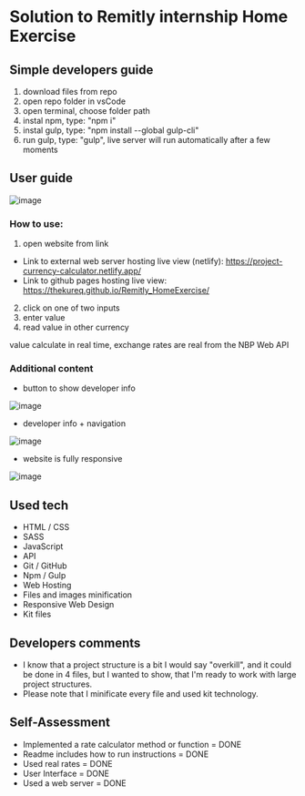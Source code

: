 # Solution to Remitly internship Home Exercise

## Simple developers guide

1. download files from repo
2. open repo folder in vsCode
3. open terminal, choose folder path
4. instal npm, type: "npm i"
5. instal gulp, type: "npm install --global gulp-cli"
6. run gulp, type: "gulp", live server will run automatically after a few moments

## User guide
 
![image](https://user-images.githubusercontent.com/81649868/221387006-f5c74cc8-e3ae-4456-b7e2-84db839e121f.png)

### How to use:
1. open website from link
* Link to external web server hosting live view (netlify): https://project-currency-calculator.netlify.app/
* Link to github pages hosting live view: https://thekureq.github.io/Remitly_HomeExercise/
2. click on one of two inputs
3. enter value
4. read value in other currency

value calculate in real time, exchange rates are real from the NBP Web API

### Additional content

* button to show developer info

![image](https://user-images.githubusercontent.com/81649868/221387092-a1dce12c-05a4-46b5-bee3-28b9f3617c96.png)

* developer info + navigation

![image](https://user-images.githubusercontent.com/81649868/221387087-7d1bd9d6-dcc2-4a70-909d-7344aa434f9d.png)

* website is fully responsive

![image](https://user-images.githubusercontent.com/81649868/221387219-3b4895bc-a5cc-4cd6-b7ac-c91a274b73ff.png)


## Used tech

* HTML / CSS
* SASS
* JavaScript
* API
* Git / GitHub
* Npm / Gulp
* Web Hosting
* Files and images minification
* Responsive Web Design
* Kit files

## Developers comments

* I know that a project structure is a bit I would say "overkill", and it could be done in 4 files, but I wanted to show, that I'm ready to work with large project structures.
* Please note that I minificate every file and used kit technology.

## Self-Assessment

* Implemented a rate calculator method or function = DONE
* Readme includes how to run instructions = DONE
* Used real rates = DONE
* User Interface = DONE
* Used a web server = DONE
